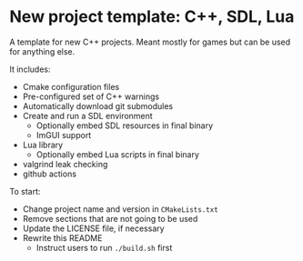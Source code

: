 # New project template: C++, SDL, Lua

A template for new C++ projects. Meant mostly for games but can be used for anything else.

It includes:
  - Cmake configuration files
  - Pre-configured set of C++ warnings
  - Automatically download git submodules
  - Create and run a SDL environment
    - Optionally embed SDL resources in final binary
    - ImGUI support
  - Lua library
    - Optionally embed Lua scripts in final binary
  - valgrind leak checking
  - github actions
   
To start:
  - Change project name and version in `CMakeLists.txt`
  - Remove sections that are not going to be used
  - Update the LICENSE file, if necessary
  - Rewrite this README
    - Instruct users to run `./build.sh` first
